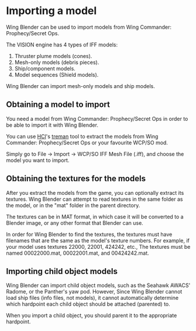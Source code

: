 Importing a model
=================

Wing Blender can be used to import models from Wing Commander: Prophecy/Secret
Ops.

The VISION engine has 4 types of IFF models:

1. Thruster plume models (cones).
2. Mesh-only models (debris pieces).
3. Ship/component models.
4. Model sequences (Shield models).

Wing Blender can import mesh-only models and ship models.

Obtaining a model to import
---------------------------

You need a model from Wing Commander: Prophecy/Secret Ops in order to be able
to import it with Wing Blender.

You can use [HCl](http://hcl.solsector.net)'s [treman]() tool to extract the
models from Wing Commander: Prophecy/Secret Ops or your favourite WCP/SO mod.

Simply go to File -> Import -> WCP/SO IFF Mesh File (.iff), and choose the model
you want to import.

Obtaining the textures for the models
-------------------------------------

After you extract the models from the game, you can optionally extract its
textures. Wing Blender can attempt to read textures in the same folder as the
model, or in the "mat" folder in the parent directory.

The textures can be in MAT format, in which case it will be converted to a
Blender image, or any other format that Blender can use.

In order for Wing Blender to find the textures, the textures must have filenames
that are the same as the model's texture numbers. For example, if your model
uses textures 22000, 22001, 424242, etc., The textures must be named 00022000.mat,
00022001.mat, and 00424242.mat.

Importing child object models
-----------------------------

Wing Blender can import child object models, such as the Seahawk AWACS' Radome,
or the Panther's yaw pod. However, Since Wing Blender cannot load ship files
(info files, not models), it cannot automatically determine which hardpoint
each child object should be attached (parented) to.

When you import a child object, you should parent it to the appropriate hardpoint.
